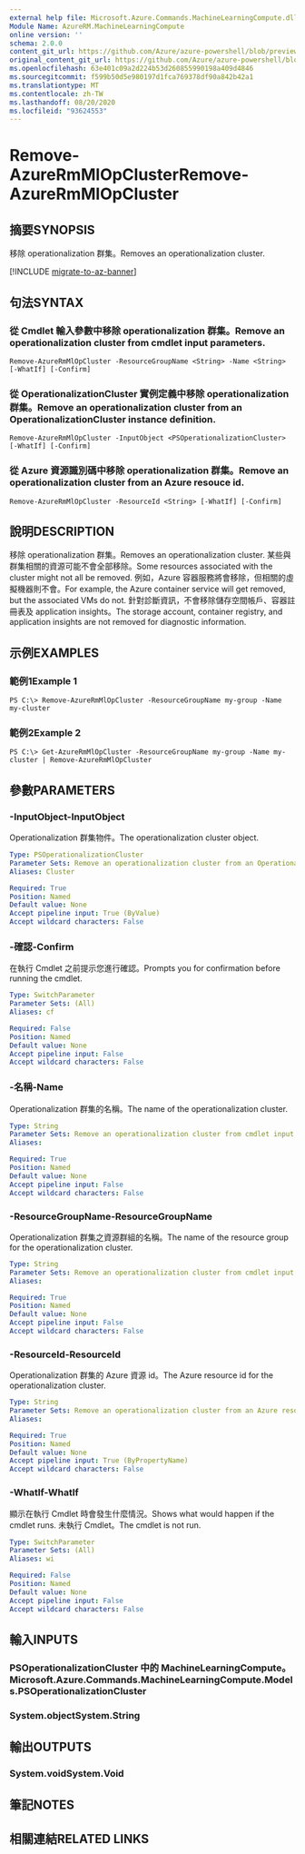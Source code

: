 ```yaml
---
external help file: Microsoft.Azure.Commands.MachineLearningCompute.dll-Help.xml
Module Name: AzureRM.MachineLearningCompute
online version: ''
schema: 2.0.0
content_git_url: https://github.com/Azure/azure-powershell/blob/preview/src/ResourceManager/MachineLearningCompute/Commands.MachineLearningCompute/help/Remove-AzureRmMlOpCluster.md
original_content_git_url: https://github.com/Azure/azure-powershell/blob/preview/src/ResourceManager/MachineLearningCompute/Commands.MachineLearningCompute/help/Remove-AzureRmMlOpCluster.md
ms.openlocfilehash: 63e401c09a2d224b53d260855990198a409d4846
ms.sourcegitcommit: f599b50d5e980197d1fca769378df90a842b42a1
ms.translationtype: MT
ms.contentlocale: zh-TW
ms.lasthandoff: 08/20/2020
ms.locfileid: "93624553"
---
```

# <span data-ttu-id="8fc53-101">Remove-AzureRmMlOpCluster</span><span class="sxs-lookup"><span data-stu-id="8fc53-101">Remove-AzureRmMlOpCluster</span></span>

## <span data-ttu-id="8fc53-102">摘要</span><span class="sxs-lookup"><span data-stu-id="8fc53-102">SYNOPSIS</span></span>
<span data-ttu-id="8fc53-103">移除 operationalization 群集。</span><span class="sxs-lookup"><span data-stu-id="8fc53-103">Removes an operationalization cluster.</span></span>

[!INCLUDE [migrate-to-az-banner](../../includes/migrate-to-az-banner.md)]

## <span data-ttu-id="8fc53-104">句法</span><span class="sxs-lookup"><span data-stu-id="8fc53-104">SYNTAX</span></span>

### <span data-ttu-id="8fc53-105">從 Cmdlet 輸入參數中移除 operationalization 群集。</span><span class="sxs-lookup"><span data-stu-id="8fc53-105">Remove an operationalization cluster from cmdlet input parameters.</span></span>
```
Remove-AzureRmMlOpCluster -ResourceGroupName <String> -Name <String> [-WhatIf] [-Confirm]
```

### <span data-ttu-id="8fc53-106">從 OperationalizationCluster 實例定義中移除 operationalization 群集。</span><span class="sxs-lookup"><span data-stu-id="8fc53-106">Remove an operationalization cluster from an OperationalizationCluster instance definition.</span></span>
```
Remove-AzureRmMlOpCluster -InputObject <PSOperationalizationCluster> [-WhatIf] [-Confirm]
```

### <span data-ttu-id="8fc53-107">從 Azure 資源識別碼中移除 operationalization 群集。</span><span class="sxs-lookup"><span data-stu-id="8fc53-107">Remove an operationalization cluster from an Azure resouce id.</span></span>
```
Remove-AzureRmMlOpCluster -ResourceId <String> [-WhatIf] [-Confirm]
```

## <span data-ttu-id="8fc53-108">說明</span><span class="sxs-lookup"><span data-stu-id="8fc53-108">DESCRIPTION</span></span>
<span data-ttu-id="8fc53-109">移除 operationalization 群集。</span><span class="sxs-lookup"><span data-stu-id="8fc53-109">Removes an operationalization cluster.</span></span> <span data-ttu-id="8fc53-110">某些與群集相關的資源可能不會全部移除。</span><span class="sxs-lookup"><span data-stu-id="8fc53-110">Some resources associated with the cluster might not all be removed.</span></span> <span data-ttu-id="8fc53-111">例如，Azure 容器服務將會移除，但相關的虛擬機器則不會。</span><span class="sxs-lookup"><span data-stu-id="8fc53-111">For example, the Azure container service will get removed, but the associated VMs do not.</span></span> <span data-ttu-id="8fc53-112">針對診斷資訊，不會移除儲存空間帳戶、容器註冊表及 application insights。</span><span class="sxs-lookup"><span data-stu-id="8fc53-112">The storage account, container registry, and application insights are not removed for diagnostic information.</span></span>

## <span data-ttu-id="8fc53-113">示例</span><span class="sxs-lookup"><span data-stu-id="8fc53-113">EXAMPLES</span></span>

### <span data-ttu-id="8fc53-114">範例1</span><span class="sxs-lookup"><span data-stu-id="8fc53-114">Example 1</span></span>
```
PS C:\> Remove-AzureRmMlOpCluster -ResourceGroupName my-group -Name my-cluster
```

### <span data-ttu-id="8fc53-115">範例2</span><span class="sxs-lookup"><span data-stu-id="8fc53-115">Example 2</span></span>
```
PS C:\> Get-AzureRmMlOpCluster -ResourceGroupName my-group -Name my-cluster | Remove-AzureRmMlOpCluster 
```

## <span data-ttu-id="8fc53-116">參數</span><span class="sxs-lookup"><span data-stu-id="8fc53-116">PARAMETERS</span></span>

### <span data-ttu-id="8fc53-117">-InputObject</span><span class="sxs-lookup"><span data-stu-id="8fc53-117">-InputObject</span></span>
<span data-ttu-id="8fc53-118">Operationalization 群集物件。</span><span class="sxs-lookup"><span data-stu-id="8fc53-118">The operationalization cluster object.</span></span>

```yaml
Type: PSOperationalizationCluster
Parameter Sets: Remove an operationalization cluster from an OperationalizationCluster instance definition.
Aliases: Cluster

Required: True
Position: Named
Default value: None
Accept pipeline input: True (ByValue)
Accept wildcard characters: False
```

### <span data-ttu-id="8fc53-119">-確認</span><span class="sxs-lookup"><span data-stu-id="8fc53-119">-Confirm</span></span>
<span data-ttu-id="8fc53-120">在執行 Cmdlet 之前提示您進行確認。</span><span class="sxs-lookup"><span data-stu-id="8fc53-120">Prompts you for confirmation before running the cmdlet.</span></span>

```yaml
Type: SwitchParameter
Parameter Sets: (All)
Aliases: cf

Required: False
Position: Named
Default value: None
Accept pipeline input: False
Accept wildcard characters: False
```

### <span data-ttu-id="8fc53-121">-名稱</span><span class="sxs-lookup"><span data-stu-id="8fc53-121">-Name</span></span>
<span data-ttu-id="8fc53-122">Operationalization 群集的名稱。</span><span class="sxs-lookup"><span data-stu-id="8fc53-122">The name of the operationalization cluster.</span></span>

```yaml
Type: String
Parameter Sets: Remove an operationalization cluster from cmdlet input parameters.
Aliases: 

Required: True
Position: Named
Default value: None
Accept pipeline input: False
Accept wildcard characters: False
```

### <span data-ttu-id="8fc53-123">-ResourceGroupName</span><span class="sxs-lookup"><span data-stu-id="8fc53-123">-ResourceGroupName</span></span>
<span data-ttu-id="8fc53-124">Operationalization 群集之資源群組的名稱。</span><span class="sxs-lookup"><span data-stu-id="8fc53-124">The name of the resource group for the operationalization cluster.</span></span>

```yaml
Type: String
Parameter Sets: Remove an operationalization cluster from cmdlet input parameters.
Aliases: 

Required: True
Position: Named
Default value: None
Accept pipeline input: False
Accept wildcard characters: False
```

### <span data-ttu-id="8fc53-125">-ResourceId</span><span class="sxs-lookup"><span data-stu-id="8fc53-125">-ResourceId</span></span>
<span data-ttu-id="8fc53-126">Operationalization 群集的 Azure 資源 id。</span><span class="sxs-lookup"><span data-stu-id="8fc53-126">The Azure resource id for the operationalization cluster.</span></span>

```yaml
Type: String
Parameter Sets: Remove an operationalization cluster from an Azure resouce id.
Aliases: 

Required: True
Position: Named
Default value: None
Accept pipeline input: True (ByPropertyName)
Accept wildcard characters: False
```

### <span data-ttu-id="8fc53-127">-WhatIf</span><span class="sxs-lookup"><span data-stu-id="8fc53-127">-WhatIf</span></span>
<span data-ttu-id="8fc53-128">顯示在執行 Cmdlet 時會發生什麼情況。</span><span class="sxs-lookup"><span data-stu-id="8fc53-128">Shows what would happen if the cmdlet runs.</span></span>
<span data-ttu-id="8fc53-129">未執行 Cmdlet。</span><span class="sxs-lookup"><span data-stu-id="8fc53-129">The cmdlet is not run.</span></span>

```yaml
Type: SwitchParameter
Parameter Sets: (All)
Aliases: wi

Required: False
Position: Named
Default value: None
Accept pipeline input: False
Accept wildcard characters: False
```

## <span data-ttu-id="8fc53-130">輸入</span><span class="sxs-lookup"><span data-stu-id="8fc53-130">INPUTS</span></span>

### <span data-ttu-id="8fc53-131">PSOperationalizationCluster 中的 MachineLearningCompute。</span><span class="sxs-lookup"><span data-stu-id="8fc53-131">Microsoft.Azure.Commands.MachineLearningCompute.Models.PSOperationalizationCluster</span></span>
### <span data-ttu-id="8fc53-132">System.object</span><span class="sxs-lookup"><span data-stu-id="8fc53-132">System.String</span></span>


## <span data-ttu-id="8fc53-133">輸出</span><span class="sxs-lookup"><span data-stu-id="8fc53-133">OUTPUTS</span></span>

### <span data-ttu-id="8fc53-134">System.void</span><span class="sxs-lookup"><span data-stu-id="8fc53-134">System.Void</span></span>


## <span data-ttu-id="8fc53-135">筆記</span><span class="sxs-lookup"><span data-stu-id="8fc53-135">NOTES</span></span>

## <span data-ttu-id="8fc53-136">相關連結</span><span class="sxs-lookup"><span data-stu-id="8fc53-136">RELATED LINKS</span></span>

